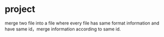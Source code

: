 # project
merge two file into a file where every file has same format information and have same id，merge information according to same id.
